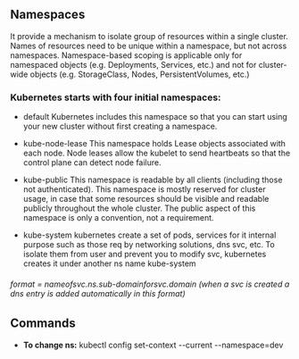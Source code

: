 ## Namespaces
It provide a mechanism to isolate group of resources within a single cluster. Names of resources need to be unique within a namespace, but not across namespaces. Namespace-based scoping is applicable only for namespaced objects (e.g. Deployments, Services, etc.) and not for cluster-wide objects (e.g. StorageClass, Nodes, PersistentVolumes, etc.)

### Kubernetes starts with four initial namespaces:

- default
Kubernetes includes this namespace so that you can start using your new cluster without first creating a namespace.

- kube-node-lease
This namespace holds Lease objects associated with each node. Node leases allow the kubelet to send heartbeats so that the control plane can detect node failure.

- kube-public
This namespace is readable by all clients (including those not authenticated). This namespace is mostly reserved for cluster usage, in case that some resources should be visible and readable publicly throughout the whole cluster. The public aspect of this namespace is only a convention, not a requirement.

- kube-system
kubernetes create a set of pods, services for it internal purpose such as those req by networking solutions, dns svc, etc. To isolate them from user and prevent you to modify svc, kubernetes creates it under another ns name kube-system

###### format = nameofsvc.ns.sub-domainforsvc.domain (when a svc is created a dns entry is added automatically in this format)

## Commands

- **To change ns:** kubectl config set-context --current --namespace=dev


